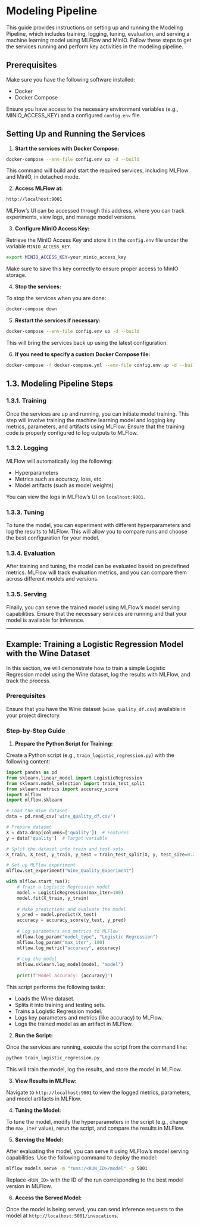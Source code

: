 
# Modeling Pipeline

This guide provides instructions on setting up and running the Modeling Pipeline, which includes training, logging, tuning, evaluation, and serving a machine learning model using MLFlow and MinIO. Follow these steps to get the services running and perform key activities in the modeling pipeline.

## Prerequisites

Make sure you have the following software installed:
- Docker
- Docker Compose

Ensure you have access to the necessary environment variables (e.g., MINIO_ACCESS_KEY) and a configured `config.env` file.

## Setting Up and Running the Services

1. **Start the services with Docker Compose:**

```bash
docker-compose --env-file config.env up -d --build
```

This command will build and start the required services, including MLFlow and MinIO, in detached mode.

2. **Access MLFlow at:**

```bash
http://localhost:9001
```

MLFlow’s UI can be accessed through this address, where you can track experiments, view logs, and manage model versions.

3. **Configure MinIO Access Key:**

Retrieve the MinIO Access Key and store it in the `config.env` file under the variable `MINIO_ACCESS_KEY`.

```bash
export MINIO_ACCESS_KEY=your_minio_access_key
```

Make sure to save this key correctly to ensure proper access to MinIO storage.

4. **Stop the services:**

To stop the services when you are done:

```bash
docker-compose down
```

5. **Restart the services if necessary:**

```bash
docker-compose --env-file config.env up -d --build
```

This will bring the services back up using the latest configuration.

6. **If you need to specify a custom Docker Compose file:**

```bash
docker-compose -f docker-compose.yml --env-file config.env up -d --build
```

## 1.3. Modeling Pipeline Steps

### 1.3.1. Training

Once the services are up and running, you can initiate model training. This step will involve training the machine learning model and logging key metrics, parameters, and artifacts using MLFlow. Ensure that the training code is properly configured to log outputs to MLFlow.

### 1.3.2. Logging

MLFlow will automatically log the following:
- Hyperparameters
- Metrics such as accuracy, loss, etc.
- Model artifacts (such as model weights)
  
You can view the logs in MLFlow’s UI on `localhost:9001`.

### 1.3.3. Tuning

To tune the model, you can experiment with different hyperparameters and log the results to MLFlow. This will allow you to compare runs and choose the best configuration for your model.

### 1.3.4. Evaluation

After training and tuning, the model can be evaluated based on predefined metrics. MLFlow will track evaluation metrics, and you can compare them across different models and versions.

### 1.3.5. Serving

Finally, you can serve the trained model using MLFlow’s model serving capabilities. Ensure that the necessary services are running and that your model is available for inference.

---

## Example: Training a Logistic Regression Model with the Wine Dataset

In this section, we will demonstrate how to train a simple Logistic Regression model using the Wine dataset, log the results with MLFlow, and track the process.

### Prerequisites

Ensure that you have the Wine dataset (`wine_quality_df.csv`) available in your project directory.

### Step-by-Step Guide

1. **Prepare the Python Script for Training:**

Create a Python script (e.g., `train_logistic_regression.py`) with the following content:

```python
import pandas as pd
from sklearn.linear_model import LogisticRegression
from sklearn.model_selection import train_test_split
from sklearn.metrics import accuracy_score
import mlflow
import mlflow.sklearn

# Load the Wine dataset
data = pd.read_csv('wine_quality_df.csv')

# Prepare dataset
X = data.drop(columns=['quality'])  # Features
y = data['quality']  # Target variable

# Split the dataset into train and test sets
X_train, X_test, y_train, y_test = train_test_split(X, y, test_size=0.2, random_state=42)

# Set up MLFlow experiment
mlflow.set_experiment("Wine_Quality_Experiment")

with mlflow.start_run():
    # Train a Logistic Regression model
    model = LogisticRegression(max_iter=100)
    model.fit(X_train, y_train)
    
    # Make predictions and evaluate the model
    y_pred = model.predict(X_test)
    accuracy = accuracy_score(y_test, y_pred)
    
    # Log parameters and metrics to MLFlow
    mlflow.log_param("model_type", "Logistic Regression")
    mlflow.log_param("max_iter", 100)
    mlflow.log_metric("accuracy", accuracy)
    
    # Log the model
    mlflow.sklearn.log_model(model, "model")
    
    print(f"Model accuracy: {accuracy}")

```

This script performs the following tasks:
- Loads the Wine dataset.
- Splits it into training and testing sets.
- Trains a Logistic Regression model.
- Logs key parameters and metrics (like accuracy) to MLFlow.
- Logs the trained model as an artifact in MLFlow.

2. **Run the Script:**

Once the services are running, execute the script from the command line:

```bash
python train_logistic_regression.py
```

This will train the model, log the results, and store the model in MLFlow.

3. **View Results in MLFlow:**

Navigate to `http://localhost:9001` to view the logged metrics, parameters, and model artifacts in MLFlow.

4. **Tuning the Model:**

To tune the model, modify the hyperparameters in the script (e.g., change the `max_iter` value), rerun the script, and compare the results in MLFlow.

5. **Serving the Model:**

After evaluating the model, you can serve it using MLFlow’s model serving capabilities. Use the following command to deploy the model:

```bash
mlflow models serve -m "runs:/<RUN_ID>/model" -p 5001
```

Replace `<RUN_ID>` with the ID of the run corresponding to the best model version in MLFlow.

6. **Access the Served Model:**

Once the model is being served, you can send inference requests to the model at `http://localhost:5001/invocations`.
